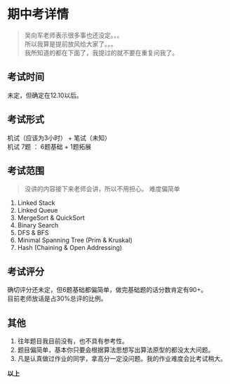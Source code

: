 # 期中考详情

> 吴向军老师表示很多事也还没定。。。  
> 所以我算是提前放风给大家了。。。  
> 我所知道的都在下面了，我提过的就不要在重复问我了。  

## 考试时间
未定，但确定在12.10以后。

## 考试形式
机试（应该为3小时） + 笔试（未知）  
机试 7题 ： 6题基础 + 1题拓展

## 考试范围
> 没讲的内容接下来老师会讲，所以不用担心。
> 难度偏简单

1. Linked Stack  
2. Linked Queue  
3. MergeSort & QuickSort  
4. Binary Search  
5. DFS & BFS
6. Minimal Spanning Tree (Prim & Kruskal)
7. Hash (Chaining & Open Addressing)

## 考试评分
确切评分还未定，但6题基础都偏简单，做完基础题的话分数肯定有90+。  
目前老师放话是占30%总评的比例。  

## 其他  
1. 往年题目我目前没有，也不具有参考性。  
2. 题目偏简单，基本你只要会根据算法思想写出算法原型的都没太大问题。  
3. 凡是认真做过作业的同学，拿高分一定没问题。我的作业难度会比考试稍大。  



**以上**
